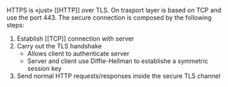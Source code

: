 HTTPS is «just» [[HTTP]] over TLS. On trasport layer is based on TCP and use the port 443. The secure connection is composed by the following steps:
1. Establish [[TCP]] connection with server  
2. Carry out the TLS handshake  
	- Allows client to authenticate server  
	- Server and client use Diffie-Hellman to establishe a symmetric  session key  
3. Send normal HTTP requests/responses inside the secure TLS channel